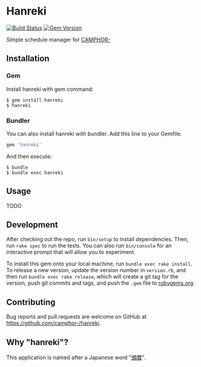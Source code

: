 # Hanreki

[![Build Status](https://travis-ci.org/camphor-/hanreki.svg?branch=master)](https://travis-ci.org/camphor-/hanreki)
[![Gem Version](https://badge.fury.io/rb/hanreki.svg)](https://badge.fury.io/rb/hanreki)

Simple schedule manager for [CAMPHOR-](https://camph.net/)

## Installation
### Gem
Install hanreki with gem command:

    $ gem install hanreki
    $ hanreki

### Bundler
You can also install hanreki with bundler. Add this line to your Gemfile:

```ruby
gem 'hanreki'
```

And then execute:

    $ bundle
    $ bundle exec hanreki

## Usage
TODO

## Development
After checking out the repo, run `bin/setup` to install dependencies. Then, run `rake spec` to run the tests. You can also run `bin/console` for an interactive prompt that will allow you to experiment.

To install this gem onto your local machine, run `bundle exec rake install`. To release a new version, update the version number in `version.rb`, and then run `bundle exec rake release`, which will create a git tag for the version, push git commits and tags, and push the `.gem` file to [rubygems.org](https://rubygems.org).

## Contributing
Bug reports and pull requests are welcome on GitHub at https://github.com/camphor-/hanreki.

## Why "hanreki"?
This application is named after a Japanese word "[頒暦](https://ja.wikipedia.org/wiki/頒暦)".
